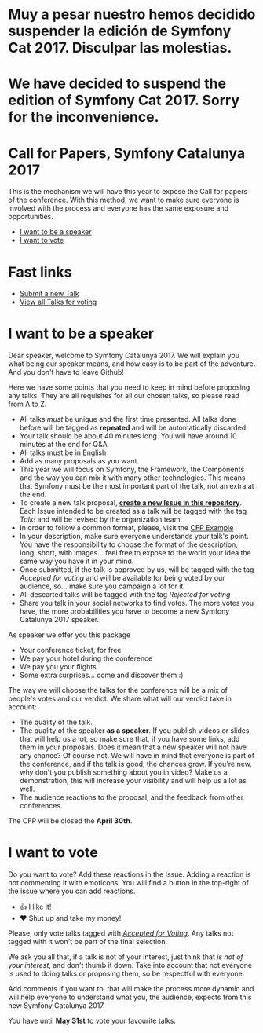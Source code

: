 
# Muy a pesar nuestro hemos decidido suspender la edición de Symfony Cat 2017. Disculpar las molestias.
# We have decided to suspend the edition of Symfony Cat 2017. Sorry for the inconvenience.


# Call for Papers, Symfony Catalunya 2017

This is the mechanism we will have this year to expose the Call for papers of the conference. With this method,
we want to make sure everyone is involved with the process and everyone has the same exposure and opportunities.

* [I want to be a speaker](#i-want-to-be-a-speaker)
* [I want to vote](#i-want-to-vote)

# Fast links

* [Submit a new Talk](https://github.com/symfony-cat/cfp-2017/issues/new)
* [View all Talks for voting](https://github.com/symfony-cat/cfp-2017/issues?q=is%3Aissue+is%3Aopen+label%3A%22Accepted+for+voting%22)


# I want to be a speaker

Dear speaker, welcome to Symfony Catalunya 2017. We will explain you what being our speaker means, and how easy
is to be part of the adventure. And you don't have to leave Github!

Here we have some points that you need to keep in mind before proposing any talks. They are all requisites for all
our chosen talks, so please read from A to Z.

- All talks *must* be unique and the first time presented. All talks done before will be tagged as **repeated** and will be automatically discarded.
- Your talk should be about 40 minutes long. You will have around 10 minutes at the end for Q&A
- All talks must be in English
- Add as many proposals as you want.
- This year we will focus on Symfony, the Framework, the Components and the way you can mix it with many other technologies. This means that Symfony must be the most important part of the talk, not an extra at the end.
- To create a new talk proposal, [**create a new Issue in this repository**](https://github.com/symfony-cat/cfp-2017/issues/new). Each Issue intended to be created as a talk will be tagged with the tag *Talk!* and will be revised by the organization team.
- In order to follow a common format, please, visit the [CFP Example](https://github.com/symfony-cat/cfp-2017/issues/2)
- In your description, make sure everyone understands your talk's point. You have the responsibility to choose the format of the description; long, short, with images... feel free to expose to the world your idea the same way you have it in your mind.
- Once submitted, if the talk is approved by us, will be tagged with the tag *Accepted for voting* and will be available for being voted by our audience, so... make sure you campaign a lot for it.
- All descarted talks will be tagged with the tag *Rejected for voting*
- Share you talk in your social networks to find votes. The more votes you have, the more probabilities you have to become a new Symfony Catalunya 2017 speaker.

As speaker we offer you this package

- Your conference ticket, for free
- We pay your hotel during the conference
- We pay you your flights
- Some extra surprises... come and discover them :)

The way we will choose the talks for the conference will be a mix of people's votes and our verdict. We share what will
our verdict take in account:

- The quality of the talk.
- The quality of the speaker **as a speaker**. If you publish videos or slides, that will help us a lot, so make sure that, if you have some links, add them in your proposals. Does it mean that a new speaker will not have any chance? Of course not. We will have in mind that everyone is part of the conference, and if the talk is good, the chances grow. If you're new, why don't you publish something about you in video? Make us a demonstration, this will increase your visibility and will help us a lot as well.
- The audience reactions to the proposal, and the feedback from other conferences.

The CFP will be closed the **April 30th**.

# I want to vote

Do you want to vote? Add these reactions in the Issue. Adding a reaction is not commenting it with emoticons. You will find
a button in the top-right of the issue where you can add reactions.
- 👍 I like it!
- ❤️ Shut up and take my money!

Please, only vote talks tagged with [*Accepted for Voting*](https://github.com/symfony-cat/cfp-2017/issues?q=is%3Aissue+is%3Aopen+label%3A%22Accepted+for+voting%22). Any talks not tagged with it won't be part of the final selection.

We ask you all that, if a talk is not of your interest, just think that *is not of your interest*, and don't thumb it
down. Take into account that not everyone is used to doing talks or proposing them, so be respectful with everyone.

Add comments if you want to, that will make the process more dynamic and will help everyone to understand what you, the
audience, expects from this new Symfony Catalunya 2017.

You have until **May 31st** to vote your favourite talks.
